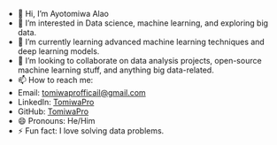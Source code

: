 - 👋 Hi, I’m Ayotomiwa Alao
- 👀 I’m interested in Data science, machine learning, and exploring big data.
- 🌱 I’m currently learning advanced machine learning techniques and deep learning models.
- 💞️ I’m looking to collaborate on data analysis projects, open-source machine learning stuff, and anything big data-related.
- 📫 How to reach me:
- Email: [tomiwaprofficail@gmail.com](mailto:tomiwaprofficial@gmail.com)
- LinkedIn: [TomiwaPro](https://www.linkedin.com/in/tomiwapro)
- GitHub: [TomiwaPro](https://github.com/tomiwapro)
- 😄 Pronouns: He/Him
- ⚡ Fun fact: I love solving data problems.

<!---
TomiwaPro/TomiwaPro is a ✨ special ✨ repository because its `README.md` (this file) appears on your GitHub profile.
You can click the Preview link to take a look at your changes.
--->
